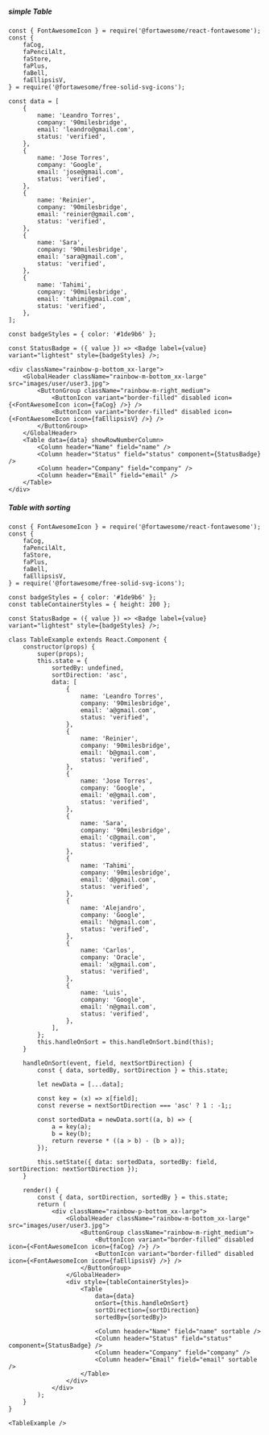 ##### simple Table

    const { FontAwesomeIcon } = require('@fortawesome/react-fontawesome');
    const {
        faCog,
        faPencilAlt,
        faStore,
        faPlus,
        faBell,
        faEllipsisV,
    } = require('@fortawesome/free-solid-svg-icons');

    const data = [
        {
            name: 'Leandro Torres',
            company: '90milesbridge',
            email: 'leandro@gmail.com',
            status: 'verified',
        },
        {
            name: 'Jose Torres',
            company: 'Google',
            email: 'jose@gmail.com',
            status: 'verified',
        },
        {
            name: 'Reinier',
            company: '90milesbridge',
            email: 'reinier@gmail.com',
            status: 'verified',
        },
        {
            name: 'Sara',
            company: '90milesbridge',
            email: 'sara@gmail.com',
            status: 'verified',
        },
        {
            name: 'Tahimi',
            company: '90milesbridge',
            email: 'tahimi@gmail.com',
            status: 'verified',
        },
    ];

    const badgeStyles = { color: '#1de9b6' };

    const StatusBadge = ({ value }) => <Badge label={value} variant="lightest" style={badgeStyles} />;

    <div className="rainbow-p-bottom_xx-large">
        <GlobalHeader className="rainbow-m-bottom_xx-large" src="images/user/user3.jpg">
            <ButtonGroup className="rainbow-m-right_medium">
                <ButtonIcon variant="border-filled" disabled icon={<FontAwesomeIcon icon={faCog} />} />
                <ButtonIcon variant="border-filled" disabled icon={<FontAwesomeIcon icon={faEllipsisV} />} />
            </ButtonGroup>
        </GlobalHeader>
        <Table data={data} showRowNumberColumn>
            <Column header="Name" field="name" />
            <Column header="Status" field="status" component={StatusBadge} />
            <Column header="Company" field="company" />
            <Column header="Email" field="email" />
        </Table>
    </div>


##### Table with sorting

    const { FontAwesomeIcon } = require('@fortawesome/react-fontawesome');
    const {
        faCog,
        faPencilAlt,
        faStore,
        faPlus,
        faBell,
        faEllipsisV,
    } = require('@fortawesome/free-solid-svg-icons');

    const badgeStyles = { color: '#1de9b6' };
    const tableContainerStyles = { height: 200 };

    const StatusBadge = ({ value }) => <Badge label={value} variant="lightest" style={badgeStyles} />;

    class TableExample extends React.Component {
        constructor(props) {
            super(props);
            this.state = {
                sortedBy: undefined,
                sortDirection: 'asc',
                data: [
                    {
                        name: 'Leandro Torres',
                        company: '90milesbridge',
                        email: 'a@gmail.com',
                        status: 'verified',
                    },
                    {
                        name: 'Reinier',
                        company: '90milesbridge',
                        email: 'b@gmail.com',
                        status: 'verified',
                    },
                    {
                        name: 'Jose Torres',
                        company: 'Google',
                        email: 'e@gmail.com',
                        status: 'verified',
                    },
                    {
                        name: 'Sara',
                        company: '90milesbridge',
                        email: 'c@gmail.com',
                        status: 'verified',
                    },
                    {
                        name: 'Tahimi',
                        company: '90milesbridge',
                        email: 'd@gmail.com',
                        status: 'verified',
                    },
                    {
                        name: 'Alejandro',
                        company: 'Google',
                        email: 'h@gmail.com',
                        status: 'verified',
                    },
                    {
                        name: 'Carlos',
                        company: 'Oracle',
                        email: 'x@gmail.com',
                        status: 'verified',
                    },
                    {
                        name: 'Luis',
                        company: 'Google',
                        email: 'n@gmail.com',
                        status: 'verified',
                    },
                ],
            };
            this.handleOnSort = this.handleOnSort.bind(this);
        }

        handleOnSort(event, field, nextSortDirection) {
            const { data, sortedBy, sortDirection } = this.state;

            let newData = [...data];

            const key = (x) => x[field];
            const reverse = nextSortDirection === 'asc' ? 1 : -1;;

            const sortedData = newData.sort((a, b) => {
                a = key(a);
                b = key(b);
                return reverse * ((a > b) - (b > a));
            });

            this.setState({ data: sortedData, sortedBy: field, sortDirection: nextSortDirection });
        }

        render() {
            const { data, sortDirection, sortedBy } = this.state;
            return (
                <div className="rainbow-p-bottom_xx-large">
                    <GlobalHeader className="rainbow-m-bottom_xx-large" src="images/user/user3.jpg">
                        <ButtonGroup className="rainbow-m-right_medium">
                            <ButtonIcon variant="border-filled" disabled icon={<FontAwesomeIcon icon={faCog} />} />
                            <ButtonIcon variant="border-filled" disabled icon={<FontAwesomeIcon icon={faEllipsisV} />} />
                        </ButtonGroup>
                    </GlobalHeader>
                    <div style={tableContainerStyles}>
                        <Table
                            data={data}
                            onSort={this.handleOnSort}
                            sortDirection={sortDirection}
                            sortedBy={sortedBy}>

                            <Column header="Name" field="name" sortable />
                            <Column header="Status" field="status" component={StatusBadge} />
                            <Column header="Company" field="company" />
                            <Column header="Email" field="email" sortable />
                        </Table>
                    </div>
                </div>
            );
        }
    }

    <TableExample />
